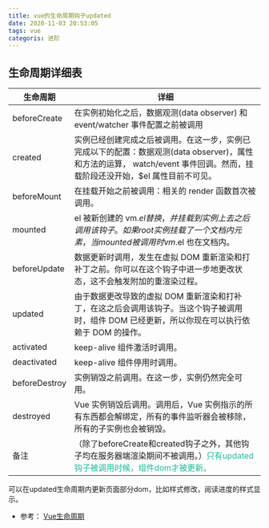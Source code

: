 ```yaml
---
title: vue的生命周期钩子updated
date: 2020-11-03 20:53:05
tags: vue
categoris: 进阶
---
```


## 生命周期详细表
| 生命周期 | 详细 |
| ---- | ---- |
| beforeCreate | 在实例初始化之后，数据观测(data observer) 和 event/watcher 事件配置之前被调用|
|created | 实例已经创建完成之后被调用。在这一步，实例已完成以下的配置：数据观测(data observer)，属性和方法的运算， watch/event 事件回调。然而，挂载阶段还没开始，$el 属性目前不可见。|
| beforeMount | 在挂载开始之前被调用：相关的 render 函数首次被调用。|
|mounted |	el 被新创建的 vm.$el 替换，并挂载到实例上去之后调用该钩子。如果 root 实例挂载了一个文档内元素，当 mounted 被调用时 vm.$el 也在文档内。|
| beforeUpdate |	数据更新时调用，发生在虚拟 DOM 重新渲染和打补丁之前。你可以在这个钩子中进一步地更改状态，这不会触发附加的重渲染过程。|
| updated	| 由于数据更改导致的虚拟 DOM 重新渲染和打补丁，在这之后会调用该钩子。当这个钩子被调用时，组件 DOM 已经更新，所以你现在可以执行依赖于 DOM 的操作。|
| activated	| keep-alive 组件激活时调用。|
|deactivated	| keep-alive 组件停用时调用。|
| beforeDestroy	| 实例销毁之前调用。在这一步，实例仍然完全可用。|
| destroyed	| Vue 实例销毁后调用。调用后，Vue 实例指示的所有东西都会解绑定，所有的事件监听器会被移除，所有的子实例也会被销毁。|
| 备注 |（除了beforeCreate和created钩子之外，其他钩子均在服务器端渲染期间不被调用。）<font color="#1ABC9C">只有updated钩子被调用时候，组件dom才被更新。</font>|

可以在updated生命周期内更新页面部分dom，比如样式修改，阅读进度的样式显示。
- 参考： [Vue生命周期](https://www.cnblogs.com/goloving/p/8616989.html)